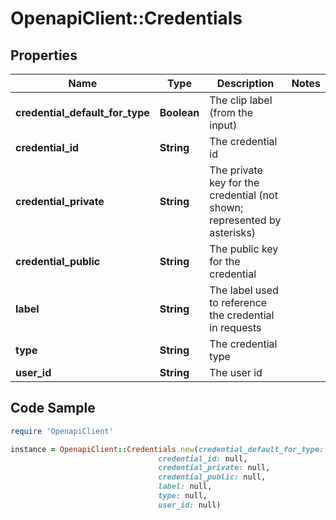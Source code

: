 # OpenapiClient::Credentials

## Properties

Name | Type | Description | Notes
------------ | ------------- | ------------- | -------------
**credential_default_for_type** | **Boolean** | The clip label (from the input) | 
**credential_id** | **String** | The credential id | 
**credential_private** | **String** | The private key for the credential (not shown; represented by asterisks) | 
**credential_public** | **String** | The public key for the credential | 
**label** | **String** | The label used to reference the credential in requests | 
**type** | **String** | The credential type | 
**user_id** | **String** | The user id | 

## Code Sample

```ruby
require 'OpenapiClient'

instance = OpenapiClient::Credentials.new(credential_default_for_type: null,
                                 credential_id: null,
                                 credential_private: null,
                                 credential_public: null,
                                 label: null,
                                 type: null,
                                 user_id: null)
```


